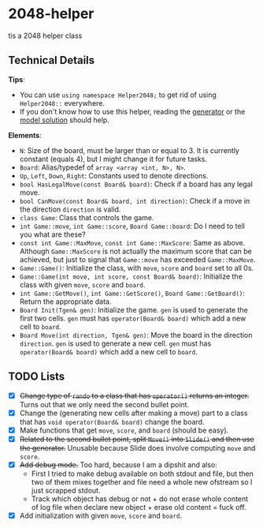 # 2048-helper
tis a 2048 helper class

## Technical Details

**Tips**:
- You can use `using namespace Helper2048;` to get rid of using `Helper2048::` everywhere.
- If you don't know how to use this helper, reading the [generator](2048_interactor.cpp) or the [model solution](2048_solution.cpp) should help.

**Elements**:
- `N`: Size of the board, must be larger than or equal to 3. It is currently constant (equals 4), but I might change it for future tasks.
- `Board`: Alias/typedef of `array <array <int, N>, N>`.
- `Up`, `Left`, `Down`, `Right`: Constants used to denote directions.
- `bool HasLegalMove(const Board& board)`: Check if a board has any legal move.
- `bool CanMove(const Board& board, int direction)`: Check if a move in the direction `direction` is valid.
- `class Game`: Class that controls the game.
- `int Game::move`, `int Game::score`, `Board Game::board`: Do I need to tell you what are these?
- `const int Game::MaxMove`, `const int Game::MaxScore`: Same as above. Although `Game::MaxScore` is not actually the maximum score that can be achieved, but just to signal that `Game::move` has exceeded `Game::MaxMove`.
- `Game::Game()`: Initialize the class, with `move`, `score` and `board` set to all 0s.
- `Game::Game(int move, int score, const Board& board)`: Initialize the class with given `move`, `score` and `board`.
- `int Game::GetMove()`, `int Game::GetScore()`, `Board Game::GetBoard()`: Return the appropriate data.
- `Board Init(Tgen& gen)`: Initialize the game. `gen` is used to generate the first two cells. `gen` must has `operator(Board& board)` which add a new cell to `board`.
- `Board Move(int direction, Tgen& gen)`: Move the board in the direction `direction`. `gen` is used to generate a new cell. `gen` must has `operator(Board& board)` which add a new cell to `board`.

## TODO Lists

- [x] ~~Change type of `rando` to a class that has `operator()` returns an integer.~~ Turns out that we only need the second bullet point.
- [x] Change the (generating new cells after making a move) part to a class that has `void operator(Board& board)` change the board.
- [x] Make functions that get `move`, `score`, and `board` (should be easy).
- [x] ~~Related to the second bullet point, split `Move()` into `Slide()` and then use the generator.~~ Unusable because Slide does involve computing `move` and `score`.
- [x] ~~Add debug mode.~~ Too hard, because I am a dipshit and also:
  - First I tried to make debug available on both stdout and file, but then two of them mixes together and file need a whole new ofstream so I just scrapped stdout.
  - Track which object has debug or not + do not erase whole content of log file when declare new object + erase old content = fuck off.
- [x] Add initialization with given `move`, `score` and `board`.
